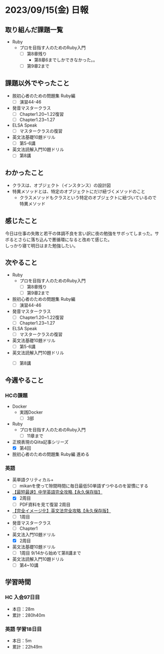 # 2023/09/15(金) 日報

## 取り組んだ課題一覧

- Ruby
  - プロを目指す人のためのRuby入門
    - [ ] 第8章残り
      - 第8章6までしかできなかった。。
    - [ ] 第9章2まで

## 課題以外でやったこと

- 脱初心者のための問題集 Ruby編
  - [ ] 演習44-46

- 発音マスタークラス
  - [ ] Chapter1.20~1.22復習
  - [ ] Chapter1.23~1.27
- ELSA Speak
  - [ ] マスタークラスの復習
- 英文法基礎10題ドリル
  - [ ] 第5-6講
- 英文法読解入門10題ドリル
  - [ ] 第8講

## わかったこと

- クラスは、オブジェクト（インスタンス）の設計図
- 特異メソッドとは、特定のオブジェクトにだけ紐づくメソッドのこと
  - クラスメソッドもクラスという特定のオブジェクトに紐づいているので特異メソッド

## 感じたこと

今日は仕事の失敗と若干の体調不良を言い訳に夜の勉強をサボってしまった。サボるとさらに落ち込んで悪循環になると改めて感じた。  
しっかり寝て明日はまた勉強したい。

## 次やること

- Ruby
  - プロを目指す人のためのRuby入門
    - [ ] 第8章残り
    - [ ] 第9章2まで

- 脱初心者のための問題集 Ruby編
  - [ ] 演習44-46

- 発音マスタークラス
  - [ ] Chapter1.20~1.22復習
  - [ ] Chapter1.23~1.27
- ELSA Speak
  - [ ] マスタークラスの復習
- 英文法基礎10題ドリル
  - [ ] 第5-6講
- 英文法読解入門10題ドリル
  - [ ] 第8講


## 今週やること

### HCの課題

- Docker
  - 実践Docker
    - [ ] 3部

- Ruby
  - プロを目指す人のためのRuby入門
    - [ ] 11章まで

- 正規表現のQiita記事シリーズ
  - [x] 第4回

- 脱初心者のための問題集 Ruby編 進める

### 英語

- 英単語クリティカル+
  - [ ] mikanを使って隙間時間に毎日最低50単語ずつやるのを習慣にする
- [【最短最速】中学英語完全攻略【永久保存版】](https://youtu.be/-d-CgIl1ce4?si=zrok9COv967OIJQ7)
  - [x] 2周目
  - [ ] PDF資料を見て復習 2周目
- [【完全イメージ化】英文法完全攻略【永久保存版】](https://youtu.be/c1xbL9Ql4F0?si=f3kFSn2FOjloqZXc)
  - [ ] 1周目
- 発音マスタークラス
  - [ ] Chapter1
- 英文法入門10題ドリル
  - [x] 2周目
- 英文法基礎10題ドリル
  - [ ] 1周目 9/14から始めて第8講まで
- 英文法読解入門10題ドリル
  - [ ] 第4~10講

## 学習時間

### HC 入会97日目

- 本日：28m
- 累計：280h40m

### 英語 学習18日目

- 本日：5m
- 累計：22h49m
